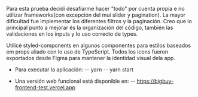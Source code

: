 Para esta prueba decidí desafiarme hacer "todo" por cuenta propia e no utilizar frameworks(con excepción del mui slider y pagination).
La mayor dificultad fue implementar los diferentes filtros y la paginación.
Creo que lo principal punto a mejorar és la organización del código, también las validaciones en los inputs y lo uso correcto de types.

Utilicé styled-components en algunos componentes para estilos baseados em props aliado con lo uso de TypeScript. 
Todos los icons fueron exportados desde Figma para mantener la identidad visual dela app.

- Para executar la aplicación:
-- yarn 
-- yarn start

- Una versión web funcional está disponible en:
-- https://bigbuy-frontend-test.vercel.app
